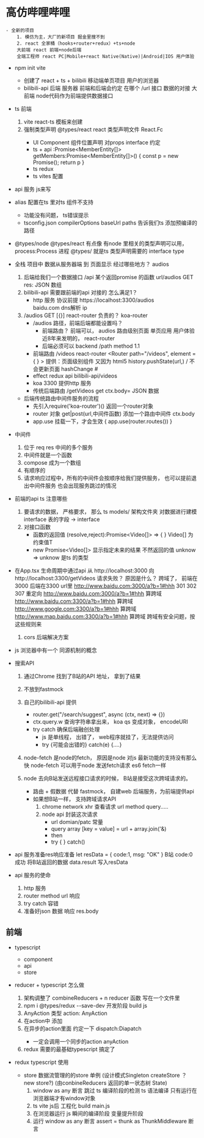 #  高仿哔哩哔哩  
    - 全新的项目
        1. 模仿为主，大厂的新项目 掘金里搜不到
        2. react 全家桶（hooks+router+redux）+ts+node
        大前端 react 前端+node后端
        全端工程师 react PC|Mobile+react Native(Native)|Android|IOS 用户体验

- npm init vite 
    - 创建了 react + ts + bilibili 移动端单页项目
        用户的浏览器
    - bilibili-api 后端
        服务器
        前端和后端会约定 在哪个 /url  接口  数据的对接
        大前端 node代码作为前端提供数据接口

- ts 前端
    1. vite  react-ts 模板来创建
    2. 强制类型声明
        @types/react  react 类型声明文件  React.Fc<PropTypes>
        - UI Component  组件位置声明  对props  interface 约定
        - ts + api  :Promise<MemberEntity[]>
        getMembers:Promise<MemberEntity[]>() {
            const p = new Promise();
            return p
        }
        - ts  redux
        - ts vites 配置
- api 服务  js来写
- alias 配置在ts 里对ts 组件不支持
    - 功能没有问题， ts错误提示
    - tsconfig.json  compilerOptions
        baseUrl
        paths 告诉我们ts  添加预编译的路径
- @types/node @types/react  有点像
    有node 里相关的类型声明可以用， process:Process 进程
    @types/ 就是ts 类型声明需要的 interface type

- 全栈 项目中 数据从服务器端  到  页面显示
    经过哪些地方？
    audios
    1. 后端给我们一个数据接口 /api  某个返回promise 的函数
        url/audios GET  res: JSON 数组
    2. bilibili-api 需要跟前端的api 对接的 
        怎么满足1？
        - http 服务 协议前提
            https://localhost:3300/audios   
            baidu.com   dns解析   ip
    3. /audios  GET [{}]
        react-router  负责的？
        koa-router
        - /audios  路径，前端后端都能设置吗？
            - 前端路由？ 前端可以， audios  路由级别页面  单页应用
                用户体验 近8年来发明的， react-router
            - 后端必须可以 backend 
                /path   method 1.1
        - 前端路由  /videos  react-router   <Router path="/videos", element = { <Videos/> } > 
            <Link to ="">  提供：页面级别组件
            又因为 html5  history.pushState(url,) / 不会更新页面   hashChange #
        - effect      redux  api  bilibili-api/videos
        - koa  3300  提供http 服务
        - 传统后端路由  /getVideos  get   ctx.body=   JSON 数据
    - 后端传统路由中间件服务的流程
        - 先引入require('koa-router')()  返回一个router对象
        - router 对象 get|post(url,中间件函数)
            添加一个路由中间件 ctx.body
        - app.use 挂载一下，才会生效  { app.use(router.routes()) }
- 中间件
    1. 位于 req  res  中间的多个服务
    2. 中间件就是一个函数
    3. compose  成为一个数组
    4. 有顺序的
    5. 请求响应过程中，所有的中间件会按顺序给我们提供服务，
        也可以提前退出中间件服务  也会出现服务跳过的情况

- 前端的api ts 注意哪些
    1. 要请求的数据， 严格要求， 那么
        ts  models/ 架构文件夹
        对数据进行建模  interface 表的字段 -> interface
    3. 对接口函数
        - 函数的返回值 (resolve,reject):Promise<Video[]> => { }
            Video[] 为约束值T
        - new Promise<Video[]> 显示指定未来的结果 不然返回的值 unknow =>
            unknow 是ts 的类型

- 在App.tsx 生命周期中通过api
    从 http://localhost:3000 向 http://localhost:3300/getVideos 
    请求失败？ 原因是什么？
    跨域了， 前端在3000  后端在3300 
    url里  http://www.baidu.com:3000/a?b=1#hhh  301  302  307 重定向
           http://www.baidu.com:3000/a?b=1#hhh  算跨域
           http://www.baidu.com:3300/a?b=1#hhh  算跨域
           http://www.google.com:3300/a?b=1#hhh  算跨域
           http://www.map.baidu.com:3300/a?b=1#hhh  算跨域
    跨域有安全问题，按这些规则来
    1. cors 
        后端解决方案

- js 浏览器中有一个 同源机制的概念

- 搜索API
    1. 通过Chrome 找到了B站的API 地址， 拿到了结果
    2. 不放到fastmock
    3. 自己的bilibili-api 提供
        - router.get("/search/suggest", async (ctx, next) => {})
        - ctx.query.w  查询字符串拿出来， koa qs 变成对象， encodeURI
        - try  catch 确保后端融创处理
            - js 是单线程， 出错了， web程序就挂了，无法提供访问
            - try {可能会出错的} catch(e) {....}

    4. node-fetch  是node的fetch， 原因是node 对js 最新功能的支持没有那么快
        node-fetch  可以用于node 发送fetch请求 es6 fetch一样
    5. node 去向B站发送远程接口请求的时候， B站是接受这次跨域请求的。
        - 路由 + 假数据   代替 fastmock， 自建web 后端服务，为前端提供api
        - 如果想B站一样， 支持跨域请求API
            1. chrome network xhr 查看请求
                url method query.....
            2. node api  封装这次请求
                - url domian/patc 常量
                - query array [key = value]
                    = url + array.join('&)
                - then 
                - try { } catch()

- api 服务准备res响应准备
    let resData = {
        code:1, 
        msg: "OK"
    }
    B站 code:0 成功
    将B站返回的数据 data.result 写入resData

- api 服务的使命
    1. http 服务
    2. router  method  url 响应
    3. try catch 容错
    4. 准备好json 数据 响应  res.body



## 前端
- typescript
    - component
    - api
    - store

- reducer + typescript 怎么做
    1. 架构调整了  combineReducers  + n reducer 函数 写在一个文件里
    2. npm i @types/redux --save-dev  开发阶段
        build  js
    3. AnyAction 类型  action: AnyAction
    4. 在action中 添加
    5. 在异步的action里面 约定一下 dispatch:Diapatch<anyAction>
        - 一定会调用一个同步的action anyAction
    6. redux 需要的最基础typescript 搞定了

- redux  typescript 使用
    - store 数据流管理的的store 单例 (设计模式Singleton createStore ？ new 
    store?) (由conbineReducers 返回的单一状态树 State)
        1. window as any  断言 跳过 ts 编译阶段的检测  ts 语法编译
        只有运行在浏览器端才有window对象
        2. ts  vite  js后   工程化  build   main.js
        3. 在浏览器运行 js  瞬间的编译阶段    变量提升阶段
        4. 运行
        window as any   断言   assert
    = thunk as ThunkMiddleware  断言

    
